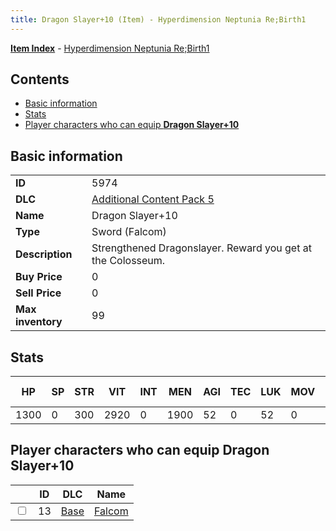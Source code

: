 ```yaml
---
title: Dragon Slayer+10 (Item) - Hyperdimension Neptunia Re;Birth1
---
```


[**Item Index**](/neptunia/rb1/item/index.html) - [Hyperdimension Neptunia Re;Birth1](/neptunia/rb1)

## Contents

- [Basic information](#basic-information)
- [Stats](#stats)
- [Player characters who can equip **Dragon Slayer+10**](#player-characters-who-can-equip-dragon-slayer-10)

## Basic information

|   |   |
| -- | -- |
| **ID** | 5974 |
| **DLC** | [Additional Content Pack 5](/neptunia/rb1/dlc/14-pack5.html) |
| **Name** | Dragon Slayer+10 |
| **Type** | Sword (Falcom) |
| **Description** | Strengthened Dragonslayer. Reward you get at the Colosseum. |
| **Buy Price** | 0 |
| **Sell Price** | 0 |
| **Max inventory** | 99 |


## Stats

| HP | SP | STR | VIT | INT | MEN | AGI | TEC | LUK | MOV | Fire res. | Ice res. | Wind res. | Lightning res. |
| -- | -- | --- | --- | --- | --- | --- | --- | --- | --- | --------- | -------- | --------- | -------------- |
| 1300 | 0 | 300 | 2920 | 0 | 1900 | 52 | 0 | 52 | 0 | 0 | 0 | 0 | 0 |


## Player characters who can equip **Dragon Slayer+10**

|    | ID | DLC | Name |
| -- | -- | --- | ---- |
| <input type="checkbox" id="rb1-player-1-13" class="trackbox" /> | 13 | [Base](/neptunia/rb1/dlc/1-base.html) | [Falcom](/neptunia/rb1/player/1-13-falcom.html) |
